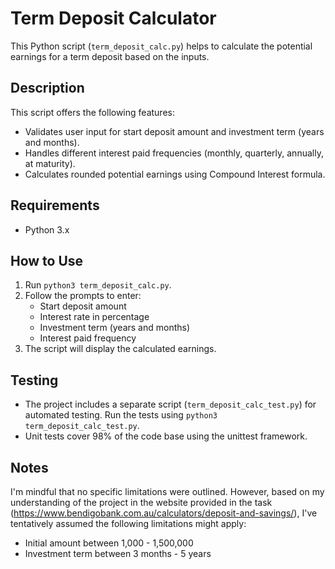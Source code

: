# Term Deposit Calculator

This Python script (`term_deposit_calc.py`) helps to calculate the potential earnings for a term deposit based on the inputs.

## Description

This script offers the following features:

- Validates user input for start deposit amount and investment term (years and months).
- Handles different interest paid frequencies (monthly, quarterly, annually, at maturity).
- Calculates rounded potential earnings using Compound Interest formula.

## Requirements

- Python 3.x

## How to Use

1. Run `python3 term_deposit_calc.py`.
2. Follow the prompts to enter:
    - Start deposit amount
    - Interest rate in percentage
    - Investment term (years and months)
    - Interest paid frequency
3. The script will display the calculated earnings.

## Testing

- The project includes a separate script (`term_deposit_calc_test.py`) for automated testing. Run the tests using `python3 term_deposit_calc_test.py`.
- Unit tests cover 98% of the code base using the unittest framework.

## Notes

I'm mindful that no specific limitations were outlined. However, based on my understanding of the project in the website provided in the task (https://www.bendigobank.com.au/calculators/deposit-and-savings/), I've tentatively assumed the following limitations might apply: 
- Initial amount between 1,000 - 1,500,000
- Investment term between 3 months - 5 years
